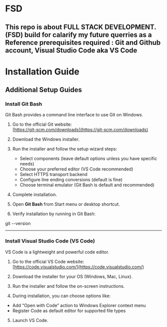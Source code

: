 # FSD
This repo is about FULL STACK DEVELOPMENT. (FSD) build for calarify my future querries as a Reference 
prerequisites required : Git and Github account, Visual Studio Code aka VS Code 
---

# Installation Guide 

## Additional Setup Guides

### Install Git Bash

Git Bash provides a command line interface to use Git on Windows.

1. Go to the official Git website:  
   [https://git-scm.com/downloads](https://git-scm.com/downloads)

2. Download the Windows installer.

3. Run the installer and follow the setup wizard steps:  
   - Select components (leave default options unless you have specific needs)  
   - Choose your preferred editor (VS Code recommended)  
   - Select HTTPS transport backend  
   - Configure line ending conversions (default is fine)  
   - Choose terminal emulator (Git Bash is default and recommended)

4. Complete installation.

5. Open **Git Bash** from Start menu or desktop shortcut.

6. Verify installation by running in Git Bash:  

git --version

---

###  Install Visual Studio Code (VS Code)

VS Code is a lightweight and powerful code editor.

1. Go to the official VS Code website:  
[https://code.visualstudio.com/](https://code.visualstudio.com/)

2. Download the installer for your OS (Windows, Mac, Linux).

3. Run the installer and follow the on-screen instructions.

4. During installation, you can choose options like:  
- Add “Open with Code” action to Windows Explorer context menu  
- Register Code as default editor for supported file types

5. Launch VS Code.
